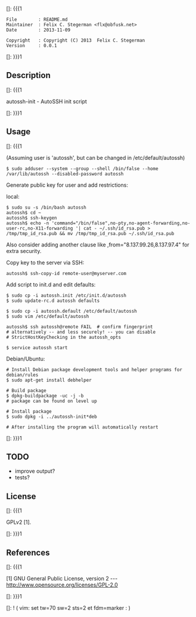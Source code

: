 []: {{{1

    File        : README.md
    Maintainer  : Felix C. Stegerman <flx@obfusk.net>
    Date        : 2013-11-09

    Copyright   : Copyright (C) 2013  Felix C. Stegerman
    Version     : 0.0.1

[]: }}}1

## Description
[]: {{{1

  autossh-init - AutoSSH init script

[]: }}}1

## Usage
[]: {{{1

(Assuming user is 'autossh', but can be changed in /etc/default/autossh)

    $ sudo adduser --system --group --shell /bin/false --home /var/lib/autossh --disabled-password autossh

  Generate public key for user and add restrictions:

  local:

    $ sudo su -s /bin/bash autossh
    autossh$ cd ~
    autossh$ ssh-keygen
    autossh$ echo -n 'command="/bin/false",no-pty,no-agent-forwarding,no-user-rc,no-X11-forwarding '| cat - ~/.ssh/id_rsa.pub > /tmp/tmp_id_rsa.pub && mv /tmp/tmp_id_rsa.pub ~/.ssh/id_rsa.pub

  Also consider adding another clause like ,from="8.137.99.26,8.137.97.4" for extra security.

  Copy key to the server via SSH:

    autossh$ ssh-copy-id remote-user@myserver.com

  Add script to init.d and edit defaults:

    $ sudo cp -i autossh.init /etc/init.d/autossh
    $ sudo update-rc.d autossh defaults

    $ sudo cp -i autossh.default /etc/default/autossh
    $ sudo vim /etc/default/autossh

    autossh$ ssh autossh@remote FAIL  # confirm fingerprint
    # alternatively -- and less securely! -- you can disable
    # StrictHostKeyChecking in the autossh_opts

    $ service autossh start

  Debian/Ubuntu:

    # Install Debian package development tools and helper programs for debian/rules
    $ sudo apt-get install debhelper

    # Build package
    $ dpkg-buildpackage -uc -j -b
    # package can be found on level up

    # Install package
    $ sudo dpkg -i ../autossh-init*deb

    # After installing the program will automatically restart

[]: }}}1

## TODO

  * improve output?
  * tests?

## License
[]: {{{1

  GPLv2 [1].

[]: }}}1

## References
[]: {{{1

  [1] GNU General Public License, version 2
  --- http://www.opensource.org/licenses/GPL-2.0

[]: }}}1

[]: ! ( vim: set tw=70 sw=2 sts=2 et fdm=marker : )
